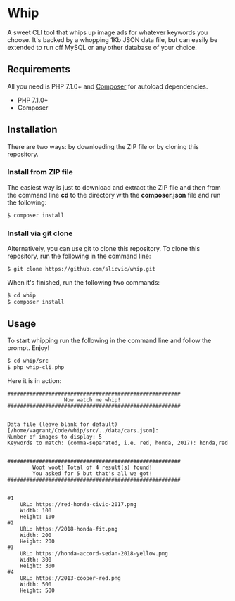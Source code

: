 # Whip

A sweet CLI tool that whips up image ads for whatever keywords you choose. It's backed by a whopping 1Kb JSON data file, but can easily be extended to run off MySQL or any other database of your choice.

## Requirements

All you need is PHP 7.1.0+ and [Composer](https://getcomposer.org/) for autoload dependencies.

* PHP 7.1.0+
* Composer

## Installation

There are two ways: by downloading the ZIP file or by cloning this repository.

### Install from ZIP file

The easiest way is just to download and extract the ZIP file and then from the command line **cd** to the directory with the **composer.json** file and run the following:

```sh
$ composer install
```

### Install via git clone

Alternatively, you can use git to clone this repository.
To clone this repository, run the following in the command line:

```sh
$ git clone https://github.com/slicvic/whip.git
```

When it's finished, run the following two commands:

```sh
$ cd whip
$ composer install
```

## Usage
To start whipping run the following in the command line and follow the prompt.
Enjoy!

```sh
$ cd whip/src
$ php whip-cli.php
```

Here it is in action:

```
#######################################################
                  Now watch me whip!
#######################################################


Data file (leave blank for default) [/home/vagrant/Code/whip/src/../data/cars.json]:
Number of images to display: 5
Keywords to match: (comma-separated, i.e. red, honda, 2017): honda,red


#######################################################
        Woot woot! Total of 4 result(s) found!
        You asked for 5 but that's all we got!
#######################################################


#1
	URL: https://red-honda-civic-2017.png
	Width: 100
	Height: 100
#2
	URL: https://2018-honda-fit.png
	Width: 200
	Height: 200
#3
	URL: https://honda-accord-sedan-2018-yellow.png
	Width: 300
	Height: 300
#4
	URL: https://2013-cooper-red.png
	Width: 500
	Height: 500
```
